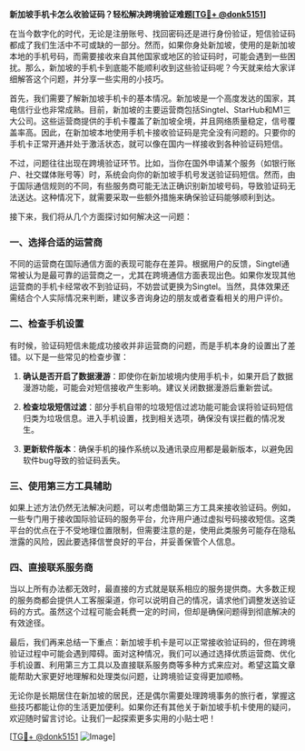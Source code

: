 **新加坡手机卡怎么收验证码？轻松解决跨境验证难题[[TG💪+ @donk5151](https://t.me/s/donk5151)]**

在当今数字化的时代，无论是注册账号、找回密码还是进行身份验证，短信验证码都成了我们生活中不可或缺的一部分。然而，如果你身处新加坡，使用的是新加坡本地的手机号码，而需要接收来自其他国家或地区的验证码时，可能会遇到一些困扰。那么，新加坡的手机卡到底能不能顺利收到这些验证码呢？今天就来给大家详细解答这个问题，并分享一些实用的小技巧。

首先，我们需要了解新加坡手机卡的基本情况。新加坡是一个高度发达的国家，其电信行业也非常成熟。目前，新加坡的主要运营商包括Singtel、StarHub和M1三大公司。这些运营商提供的手机卡覆盖了新加坡全境，并且网络质量稳定，信号覆盖率高。因此，在新加坡本地使用手机卡接收验证码是完全没有问题的。只要你的手机卡正常开通并处于激活状态，就可以像在国内一样接收到各种验证码短信。

不过，问题往往出现在跨境验证环节。比如，当你在国外申请某个服务（如银行账户、社交媒体账号等）时，系统会向你的新加坡手机号发送验证码短信。然而，由于国际通信规则的不同，有些服务商可能无法正确识别新加坡号码，导致验证码无法送达。这种情况下，就需要采取一些额外措施来确保验证码能够顺利到达。

接下来，我们将从几个方面探讨如何解决这一问题：

### 一、选择合适的运营商

不同的运营商在国际通信方面的表现可能存在差异。根据用户的反馈，Singtel通常被认为是最可靠的运营商之一，尤其在跨境通信方面表现出色。如果你发现其他运营商的手机卡经常收不到验证码，不妨尝试更换为Singtel。当然，具体效果还需结合个人实际情况来判断，建议多咨询身边的朋友或者查看相关的用户评价。

### 二、检查手机设置

有时候，验证码短信未能成功接收并非运营商的问题，而是手机本身的设置出了差错。以下是一些常见的检查步骤：

1. **确认是否开启了数据漫游**：即使你在新加坡境内使用手机卡，如果开启了数据漫游功能，可能会对短信接收产生影响。建议关闭数据漫游后重新尝试。
   
2. **检查垃圾短信过滤**：部分手机自带的垃圾短信过滤功能可能会误将验证码短信归类为垃圾信息。进入手机设置，找到相关选项，确保没有误拦截的情况发生。

3. **更新软件版本**：确保手机的操作系统以及通讯录应用都是最新版本，以避免因软件bug导致的验证码丢失。

### 三、使用第三方工具辅助

如果上述方法仍然无法解决问题，可以考虑借助第三方工具来接收验证码。例如，一些专门用于接收国际验证码的服务平台，允许用户通过虚拟号码接收短信。这类平台的优点在于不受地理位置限制，但需要注意的是，使用此类服务可能存在隐私泄露的风险，因此要选择信誉良好的平台，并妥善保管个人信息。

### 四、直接联系服务商

当以上所有办法都无效时，最直接的方式就是联系相应的服务提供商。大多数正规的服务商都会提供人工客服渠道，你可以说明自己的情况，请求他们调整发送验证码的方式。虽然这个过程可能会耗费一定的时间，但却是确保问题得到彻底解决的有效途径。

最后，我们再来总结一下重点：新加坡手机卡是可以正常接收验证码的，但在跨境验证过程中可能会遇到障碍。面对这种情况，我们可以通过选择优质运营商、优化手机设置、利用第三方工具以及直接联系服务商等多种方式来应对。希望这篇文章能帮助大家更好地理解和处理类似问题，让跨境验证变得更加顺畅。

无论你是长期居住在新加坡的居民，还是偶尔需要处理跨境事务的旅行者，掌握这些技巧都能让你的生活更加便利。如果你还有其他关于新加坡手机卡使用的疑问，欢迎随时留言讨论。让我们一起探索更多实用的小贴士吧！

[[TG💪+ @donk5151](https://t.me/s/donk5151) ![Image](https://i.postimg.cc/rwNCRYN7/Snipaste-2025-04-30-17-27-05.png)]